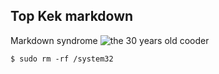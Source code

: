 ## Top Kek markdown

Markdown syndrome
![the 30 years old cooder](https://img.4plebs.org/boards/pol/image/1586/04/1586041419835.png)

```
$ sudo rm -rf /system32
```
